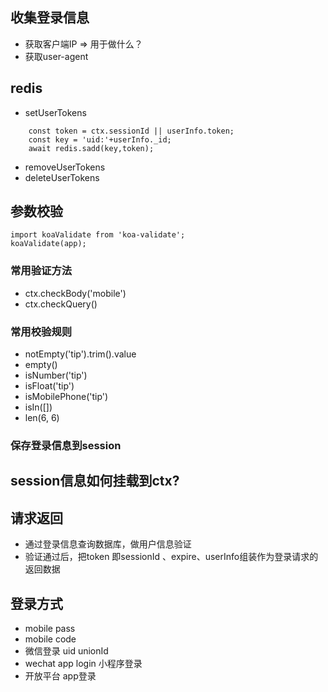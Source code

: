 ## 收集登录信息
* 获取客户端IP  => 用于做什么？
* 获取user-agent

## redis
* setUserTokens  
``` 
	const token = ctx.sessionId || userInfo.token;
	const key = 'uid:'+userInfo._id;
    await redis.sadd(key,token);
```
* removeUserTokens
* deleteUserTokens

## 参数校验
```
import koaValidate from 'koa-validate';
koaValidate(app);
```
### 常用验证方法
* ctx.checkBody('mobile')
* ctx.checkQuery()

### 常用校验规则
* notEmpty('tip').trim().value
* empty()
* isNumber('tip')
* isFloat('tip')
* isMobilePhone('tip')
* isIn([])
* len(6, 6)

### 保存登录信息到session
## session信息如何挂载到ctx?

## 请求返回
* 通过登录信息查询数据库，做用户信息验证
* 验证通过后，把token 即sessionId 、expire、userInfo组装作为登录请求的返回数据

## 登录方式
* mobile pass
* mobile code
* 微信登录 uid unionId
* wechat app login 小程序登录
* 开放平台 app登录



